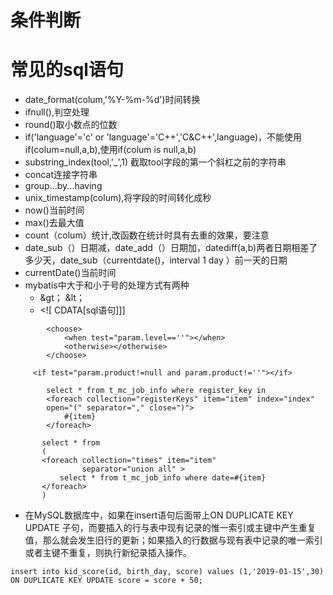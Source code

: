 # 条件判断
# 常见的sql语句
* date_format(colum,'%Y-%m-%d')时间转换
* ifnull(),判空处理
* round()取小数点的位数
* if('language'='c' or 'language'='C++','C&C++',language)，不能使用if(colum=null,a,b),使用if(colum is null,a,b)
* substring_index(tool,'_',1) 截取tool字段的第一个斜杠之前的字符串
* concat连接字符串
* group...by...having
* unix_timestamp(colum),将字段的时间转化成秒
* now()当前时间
* max()去最大值
* count（colum）统计,改函数在统计时具有去重的效果，要注意
* date_sub（）日期减，date_add（）日期加，datediff(a,b)两者日期相差了多少天，date_sub（currentdate()，interval 1 day ）前一天的日期
* currentDate()当前时间
* mybatis中大于和小于号的处理方式有两种
   * &gt； &lt；
   * <![ CDATA[sql语句]]]
```
        <choose>
            <when test="param.level==''"></when>
            <otherwise></otherwise>
        </choose> 
```
```
     <if test="param.product!=null and param.product!=''"></if>
``` 
```    
        select * from t_mc_job_info where register_key in
        <foreach collection="registerKeys" item="item" index="index" 
        open="(" separator="," close=")">
            #{item}
        </foreach>
 ``` 
 ```
        select * from
        (
        <foreach collection="times" item="item" 
                 separator="union all" >
            select * from t_mc_job_info where date=#{item}
        </foreach>
        )
```
* 在MySQL数据库中，如果在insert语句后面带上ON DUPLICATE KEY UPDATE 子句，而要插入的行与表中现有记录的惟一索引或主键中产生重复值，那么就会发生旧行的更新；如果插入的行数据与现有表中记录的唯一索引或者主键不重复，则执行新纪录插入操作。
```
insert into kid_score(id, birth_day, score) values (1,'2019-01-15',30) ON DUPLICATE KEY UPDATE score = score + 50;
```

